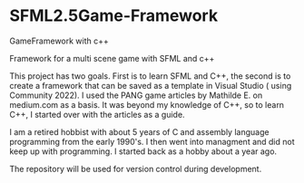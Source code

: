 # SFML2.5Game-Framework
GameFramework with c++

Framework for a multi scene game with SFML and c++

This project has two goals. First is to learn SFML and C++, the second is to create a framework 
that can be saved as a template in Visual Studio ( using Community 2022).  I used the PANG game 
articles by Mathilde E. on medium.com as a basis. It was beyond my knowledge of C++, so to 
learn C++, I started over with the articles as a guide.

I am a retired hobbist with about 5 years of C and assembly language programming from the 
early 1990's. I then went into managment and did not keep up with programming. I started 
back as a hobby about a year ago.

The repository will be used for version control during development. 




